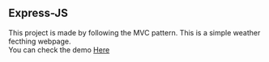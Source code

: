 ## Express-JS 
This project is made by following the MVC pattern. This is a simple weather fecthing webpage.
<br>
You can check the demo [Here](https://weathercheck00.herokuapp.com/)
